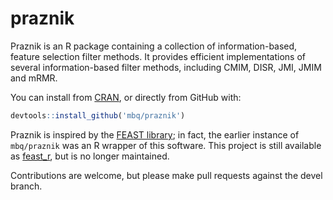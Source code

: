 # praznik
Praznik is an R package containing a collection of information-based, feature selection filter methods.
It provides efficient implementations of several information-based filter methods, including CMIM, DISR, JMI, JMIM and mRMR.

You can install from [CRAN](https://cran.r-project.org/package=praznik), or directly from GitHub with:

```r
devtools::install_github('mbq/praznik')
```

Praznik is inspired by the [FEAST library](https://github.com/Craigacp/FEAST); in fact, the earlier instance of `mbq/praznik` was an R wrapper of this software. 
This project is still available as [feast_r](https://github.com/mbq/feast_r), but is no longer maintained.

Contributions are welcome, but please make pull requests against the devel branch.
